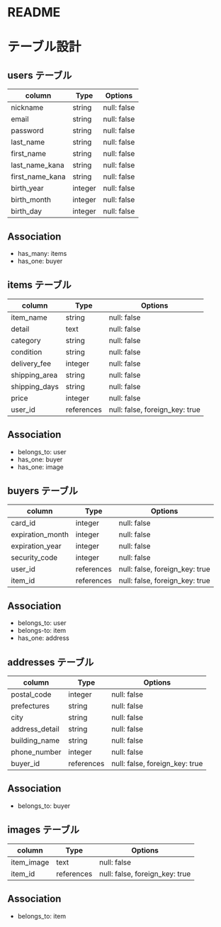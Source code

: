 # README

# テーブル設計
## users テーブル
| column          | Type    | Options     |
| --------------- | ------- | ----------- |
| nickname        | string  | null: false |
| email           | string  | null: false |
| password        | string  | null: false |
| last_name       | string  | null: false |
| first_name      | string  | null: false |
| last_name_kana  | string  | null: false |
| first_name_kana | string  | null: false |
| birth_year      | integer | null: false |
| birth_month     | integer | null: false |
| birth_day       | integer | null: false |

## Association
- has_many: items
- has_one: buyer

## items テーブル
| column        | Type       | Options                        |
| ------------- | ---------- | ------------------------------ |
| item_name     | string     | null: false                    |
| detail        | text       | null: false                    |
| category      | string     | null: false                    |
| condition     | string     | null: false                    |
| delivery_fee  | integer    | null: false                    |
| shipping_area | string     | null: false                    |
| shipping_days | string     | null: false                    |
| price         | integer    | null: false                    |
| user_id       | references | null: false, foreign_key: true |

## Association
- belongs_to: user
- has_one: buyer
- has_one: image

## buyers テーブル
| column           | Type       | Options                        |
| ---------------- | ---------- | ------------------------------ |
| card_id          | integer    | null: false                    |
| expiration_month | integer    | null: false                    |
| expiration_year  | integer    | null: false                    |
| security_code    | integer    | null: false                    |
| user_id          | references | null: false, foreign_key: true |
| item_id          | references | null: false, foreign_key: true |

## Association
- belongs_to: user
- belongs-to: item
- has_one: address

## addresses テーブル
| column         | Type       | Options                        |
| -------------- | ---------- | ------------------------------ |
| postal_code    | integer    | null: false                    |
| prefectures    | string     | null: false                    |
| city           | string     | null: false                    |
| address_detail | string     | null: false                    |
| building_name  | string     | null: false                    |
| phone_number   | integer    | null: false                    |
| buyer_id       | references | null: false, foreign_key: true |

## Association
- belongs_to: buyer

## images テーブル
| column     | Type       | Options                        |
| ---------- | ---------- | ------------------------------ |
| item_image | text       | null: false                    |
| item_id    | references | null: false, foreign_key: true |

## Association
- belongs_to: item